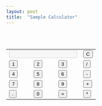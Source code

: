 ```yaml
---
layout: post
title:  "Sample Calculator"
---
```


<html lang="en" dir="ltr">

<body>
 
<table class="calculator" >
  <tr>
    <td colspan="3"> <input class="display-box" type="text" id="result" disabled /> </td>
 
    <!-- clearScreen() function clears all the values -->
    <td> <input type="button" value="C" onclick="clearScreen()" id="btn" /> </td>
  </tr>
  <tr>
    <!-- display() function displays the value of clicked button -->
    <td> <input type="button" value="1" onclick="display('1')" /> </td>
    <td> <input type="button" value="2" onclick="display('2')" /> </td>
    <td> <input type="button" value="3" onclick="display('3')" /> </td>
    <td> <input type="button" value="/" onclick="display('/')" /> </td>
  </tr>
  <tr>
    <td> <input type="button" value="4" onclick="display('4')" /> </td>
    <td> <input type="button" value="5" onclick="display('5')" /> </td>
    <td> <input type="button" value="6" onclick="display('6')" /> </td>
    <td> <input type="button" value="-" onclick="display('-')" /> </td>
  </tr>
  <tr>
    <td> <input type="button" value="7" onclick="display('7')" /> </td>
    <td> <input type="button" value="8" onclick="display('8')" /> </td>
    <td> <input type="button" value="9" onclick="display('9')" /> </td>
    <td> <input type="button" value="+" onclick="display('+')" /> </td>
  </tr>
  <tr>
    <td> <input type="button" value="." onclick="display('.')" /> </td>
    <td> <input type="button" value="0" onclick="display('0')" /> </td>
 
    <!-- calculate() function evaluates the mathematical expression -->
    <td> <input type="button" value="=" onclick="calculate()" id="btn" /> </td>
    <td> <input type="button" value="*" onclick="display('*')" /> </td>
  </tr>
</table>

<script type="text/javascript" src="script.js"></script>
</body>
 
</html>
